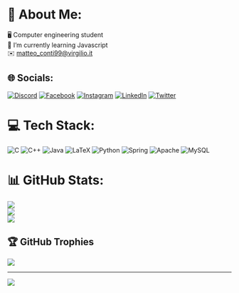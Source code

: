 # 💫 About Me:
🖥️ Computer engineering student<br>🌱 I’m currently learning Javascript<br>✉️ matteo_conti99@virgilio.it


## 🌐 Socials:
[![Discord](https://img.shields.io/badge/Discord-%237289DA.svg?logo=discord&logoColor=white)](https://discord.gg/Flash#3025) [![Facebook](https://img.shields.io/badge/Facebook-%231877F2.svg?logo=Facebook&logoColor=white)](https://facebook.com/matteocontii) [![Instagram](https://img.shields.io/badge/Instagram-%23E4405F.svg?logo=Instagram&logoColor=white)](https://instagram.com/_matteoconti) [![LinkedIn](https://img.shields.io/badge/LinkedIn-%230077B5.svg?logo=linkedin&logoColor=white)](https://linkedin.com/in/mconti99) [![Twitter](https://img.shields.io/badge/Twitter-%231DA1F2.svg?logo=Twitter&logoColor=white)](https://twitter.com/YesFlaash) 

# 💻 Tech Stack:
![C](https://img.shields.io/badge/c-%2300599C.svg?style=for-the-badge&logo=c&logoColor=white) ![C++](https://img.shields.io/badge/c++-%2300599C.svg?style=for-the-badge&logo=c%2B%2B&logoColor=white) ![Java](https://img.shields.io/badge/java-%23ED8B00.svg?style=for-the-badge&logo=java&logoColor=white) ![LaTeX](https://img.shields.io/badge/latex-%23008080.svg?style=for-the-badge&logo=latex&logoColor=white) ![Python](https://img.shields.io/badge/python-3670A0?style=for-the-badge&logo=python&logoColor=ffdd54) ![Spring](https://img.shields.io/badge/spring-%236DB33F.svg?style=for-the-badge&logo=spring&logoColor=white) ![Apache](https://img.shields.io/badge/apache-%23D42029.svg?style=for-the-badge&logo=apache&logoColor=white) ![MySQL](https://img.shields.io/badge/mysql-%2300f.svg?style=for-the-badge&logo=mysql&logoColor=white) 
# 📊 GitHub Stats:
![](https://github-readme-stats-cdemonaco99.vercel.app/api?username=cdemonco99&theme=dark&hide_border=false&include_all_commits=true&count_private=true)<br/>
![](https://github-readme-streak-stats.herokuapp.com/?user=cdemonaco99&theme=dark&hide_border=false)<br/>
![](https://github-readme-stats-cdemonaco99.vercel.app/api/top-langs/?username=cdemonaco99&theme=dark&hide_border=false&include_all_commits=true&count_private=true&layout=compact)

## 🏆 GitHub Trophies
![](https://github-profile-trophy.vercel.app/?username=cdemonaco99&theme=monokai&no-frame=false&no-bg=true&margin-w=4)

---
[![](https://visitcount.itsvg.in/api?id=cdemonaco99&icon=0&color=0)](https://visitcount.itsvg.in)

<!--
**cdemonaco99/cdemonaco99** is a ✨ _special_ ✨ repository because its `README.md` (this file) appears on your GitHub profile.

Here are some ideas to get you started:

- 🔭 I’m currently working on ...
- 🌱 I’m currently learning ...
- 👯 I’m looking to collaborate on ...
- 🤔 I’m looking for help with ...
- 💬 Ask me about ...
- 📫 How to reach me: ...
- 😄 Pronouns: ...
- ⚡ Fun fact: ...
-->

